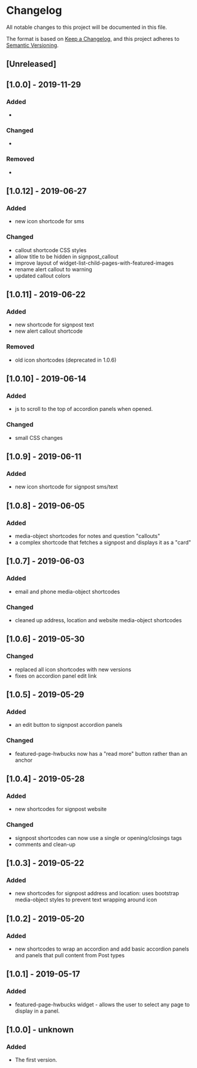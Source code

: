 # Changelog
All notable changes to this project will be documented in this file.

The format is based on [Keep a Changelog](https://keepachangelog.com/en/1.0.0/),
and this project adheres to [Semantic Versioning](https://semver.org/spec/v2.0.0.html).

## [Unreleased]

## [1.0.0] - 2019-11-29
### Added
-

### Changed
-

### Removed
-

## [1.0.12] - 2019-06-27
### Added
- new icon shortcode for sms

### Changed
- callout shortcode CSS styles
- allow title to be hidden in signpost_callout
- improve layout of widget-list-child-pages-with-featured-images
- rename alert callout to warning
- updated callout colors

## [1.0.11] - 2019-06-22
### Added
- new shortcode for signpost text
- new alert callout shortcode

### Removed
- old icon shortcodes (deprecated in 1.0.6)

## [1.0.10] - 2019-06-14
### Added
- js to scroll to the top of accordion panels when opened.

### Changed
- small CSS changes

## [1.0.9] - 2019-06-11
### Added
- new icon shortcode for signpost sms/text

## [1.0.8] - 2019-06-05
### Added
- media-object shortcodes for notes and question "callouts"
- a complex shortcode that fetches a signpost and displays it as a "card"

## [1.0.7] - 2019-06-03
### Added
- email and phone media-object shortcodes

### Changed
- cleaned up address, location and website media-object shortcodes

## [1.0.6] - 2019-05-30
### Changed
- replaced all icon shortcodes with new versions
- fixes on accordion panel edit link

## [1.0.5] - 2019-05-29
### Added
- an edit button to signpost accordion panels

### Changed
- featured-page-hwbucks now has a "read more" button rather than an anchor

## [1.0.4] - 2019-05-28
### Added
- new shortcodes for signpost website

### Changed
- signpost shortcodes can now use a single or opening/closings tags
- comments and clean-up

## [1.0.3] - 2019-05-22
### Added
- new shortcodes for signpost address and location: uses bootstrap media-object styles to prevent text wrapping around icon

## [1.0.2] - 2019-05-20
### Added
- new shortcodes to wrap an accordion and add basic accordion panels and panels that pull content from Post types

## [1.0.1] - 2019-05-17
### Added
- featured-page-hwbucks widget - allows the user to select any page to display in a panel.

## [1.0.0] - unknown
### Added
- The first version.
